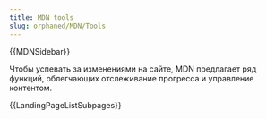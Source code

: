 ```yaml
---
title: MDN tools
slug: orphaned/MDN/Tools
---
```


{{MDNSidebar}}

Чтобы успевать за изменениями на сайте, MDN предлагает ряд функций, облегчающих отслеживание прогресса и управление контентом.

{{LandingPageListSubpages}}

